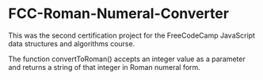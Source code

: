 # FCC-Roman-Numeral-Converter
This was the second certification project for the FreeCodeCamp JavaScript data structures and algorithms course.

The function convertToRoman() accepts an integer value as a parameter and returns a string of that integer in Roman numeral form.
